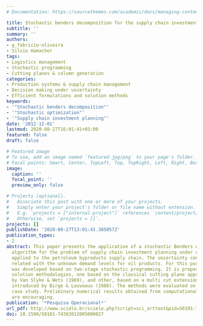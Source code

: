 ```yaml
---
# Documentation: https://sourcethemes.com/academic/docs/managing-content/

title: Stochastic benders decomposition for the supply chain investment planning problem under demand uncertainty
subtitle: ''
summary: ''
authors:
- g_fabricio-oliveira
- Silvio Hamacher
tags: 
- Logistics management
- Stochastic programming
- Cutting planes & column generation
categories: 
- Production systems & supply chain management 
- Decision making under uncertainty 
- Efficient formulations and solution methods
keywords: 
- '"Stochastic benders decomposition"'
- '"Stochastic optimization"'
- '"Supply chain investment planning"'
date: '2012-12-01'
lastmod: 2020-08-27T16:01:41+03:00
featured: false
draft: false

# Featured image
# To use, add an image named `featured.jpg/png` to your page's folder.
# Focal points: Smart, Center, TopLeft, Top, TopRight, Left, Right, BottomLeft, Bottom, BottomRight.
image:
  caption: ''
  focal_point: ''
  preview_only: false

# Projects (optional).
#   Associate this post with one or more of your projects.
#   Simply enter your project's folder or file name without extension.
#   E.g. `projects = ["internal-project"]` references `content/project/deep-learning/index.md`.
#   Otherwise, set `projects = []`.
projects: []
publishDate: '2020-08-27T13:01:41.385057Z'
publication_types:
- 2
abstract: This paper presents the application of a stochastic Benders decomposition
  algorithm for the problem of supply chain investment planning under uncertainty
  applied to the petroleum byproducts supply chain. The uncertainty considered is
  related with the unknown demand levels for oil products. For this purpose, a model
  was developed based on two-stage stochastic programming. It is proposed two different
  solution methodologies, one based on the classical cutting plane approach presented
  by Van Slyke & Wets (1969), and other, based on a multi cut extension of it, firstly
  introduced by Birge & Louveaux (1988). The methods were evaluated on a real sized
  case study. Preliminary numerical results obtained from computational experiments
  are encouraging.
publication: '*Pesquisa Operacional*'
url_pdf: http://www.scielo.br/scielo.php?script=sci_arttext&pid=S0101-74382012000300010&lng=en&tlng=en
doi: 10.1590/S0101-74382012005000027
---
```

